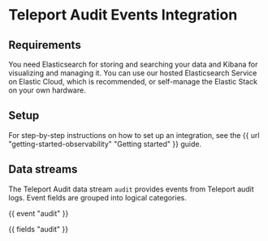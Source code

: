 # Teleport Audit Events Integration

## Requirements

You need Elasticsearch for storing and searching your data and Kibana for visualizing and managing it.
You can use our hosted Elasticsearch Service on Elastic Cloud, which is recommended, or self-manage the Elastic Stack on your own hardware.

## Setup

For step-by-step instructions on how to set up an integration,
see the {{ url "getting-started-observability" "Getting started" }} guide.

## Data streams

The Teleport Audit data stream `audit` provides events from Teleport audit logs.
Event fields are grouped into logical categories.

{{ event "audit" }}

{{ fields "audit" }}
